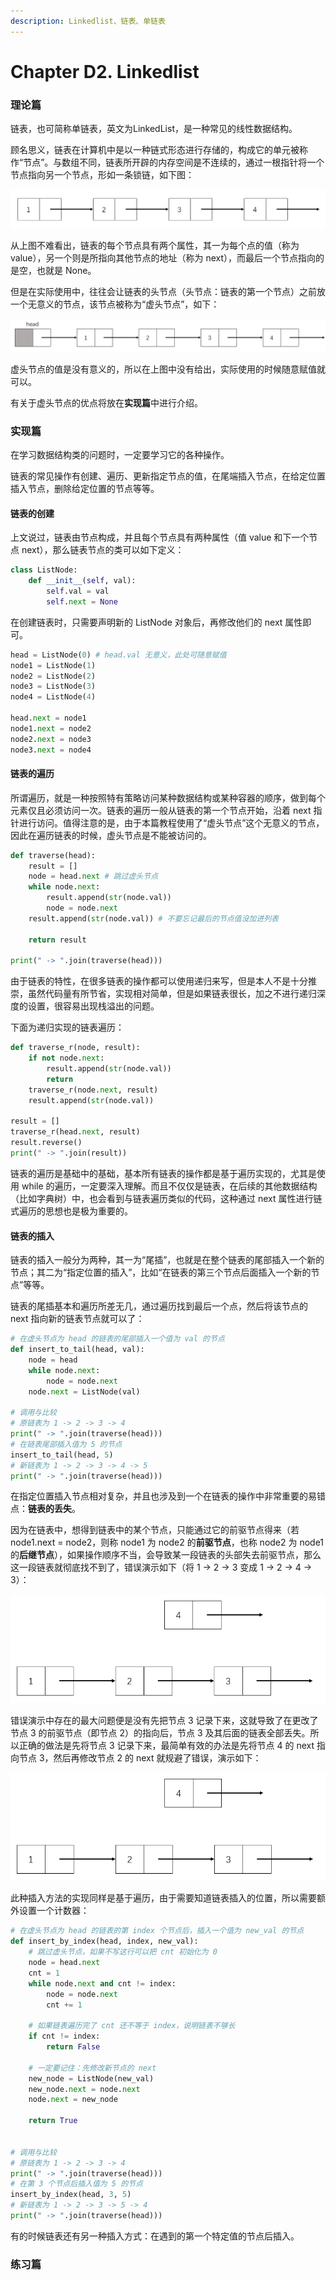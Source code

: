 ```yaml
---
description: Linkedlist、链表、单链表
---
```


# Chapter D2. Linkedlist

### 理论篇

链表，也可简称单链表，英文为LinkedList，是一种常见的线性数据结构。

顾名思义，链表在计算机中是以一种链式形态进行存储的，构成它的单元被称作“节点”。与数组不同，链表所开辟的内存空间是不连续的，通过一根指针将一个节点指向另一个节点，形如一条锁链，如下图：

![](.gitbook/assets/linkedlist.png)

从上图不难看出，链表的每个节点具有两个属性，其一为每个点的值（称为 value），另一个则是所指向其他节点的地址（称为 next），而最后一个节点指向的是空，也就是 None。

但是在实际使用中，往往会让链表的头节点（头节点：链表的第一个节点）之前放一个无意义的节点，该节点被称为“虚头节点”，如下：

![](.gitbook/assets/linkedlist-with-head-node.png)

虚头节点的值是没有意义的，所以在上图中没有给出，实际使用的时候随意赋值就可以。

有关于虚头节点的优点将放在**实现篇**中进行介绍。

### 实现篇

在学习数据结构类的问题时，一定要学习它的各种操作。

链表的常见操作有创建、遍历、更新指定节点的值，在尾端插入节点，在给定位置插入节点，删除给定位置的节点等等。

#### 链表的创建

上文说过，链表由节点构成，并且每个节点具有两种属性（值 value 和下一个节点 next），那么链表节点的类可以如下定义：

```python
class ListNode:
	def __init__(self, val):
		self.val = val
		self.next = None
```

在创建链表时，只需要声明新的 ListNode 对象后，再修改他们的 next 属性即可。

```python
head = ListNode(0) # head.val 无意义，此处可随意赋值
node1 = ListNode(1)
node2 = ListNode(2)
node3 = ListNode(3)
node4 = ListNode(4)

head.next = node1
node1.next = node2
node2.next = node3
node3.next = node4
```

#### 链表的遍历

所谓遍历，就是一种按照特有策略访问某种数据结构或某种容器的顺序，做到每个元素仅且必须访问一次。链表的遍历一般从链表的第一个节点开始，沿着 next 指针进行访问。值得注意的是，由于本篇教程使用了“虚头节点”这个无意义的节点，因此在遍历链表的时候，虚头节点是不能被访问的。

```python
def traverse(head):
    result = []
    node = head.next # 跳过虚头节点
    while node.next:
        result.append(str(node.val))
        node = node.next
    result.append(str(node.val)) # 不要忘记最后的节点值没加进列表

    return result

print(" -> ".join(traverse(head)))
```

由于链表的特性，在很多链表的操作都可以使用递归来写，但是本人不是十分推崇，虽然代码量有所节省，实现相对简单，但是如果链表很长，加之不进行递归深度的设置，很容易出现栈溢出的问题。

下面为递归实现的链表遍历：

```python
def traverse_r(node, result):
    if not node.next:
        result.append(str(node.val))
        return
    traverse_r(node.next, result)
    result.append(str(node.val))

result = []
traverse_r(head.next, result)
result.reverse()
print(" -> ".join(result))
```

链表的遍历是基础中的基础，基本所有链表的操作都是基于遍历实现的，尤其是使用 while 的遍历，一定要深入理解。而且不仅仅是链表，在后续的其他数据结构（比如字典树）中，也会看到与链表遍历类似的代码，这种通过 next 属性进行链式遍历的思想也是极为重要的。

#### 链表的插入

链表的插入一般分为两种，其一为“尾插”，也就是在整个链表的尾部插入一个新的节点；其二为“指定位置的插入”，比如“在链表的第三个节点后面插入一个新的节点”等等。

链表的尾插基本和遍历所差无几，通过遍历找到最后一个点，然后将该节点的 next 指向新的链表节点就可以了：

```python
# 在虚头节点为 head 的链表的尾部插入一个值为 val 的节点
def insert_to_tail(head, val):
    node = head
    while node.next:
        node = node.next
    node.next = ListNode(val)
    
# 调用与比较
# 原链表为 1 -> 2 -> 3 -> 4
print(" -> ".join(traverse(head)))
# 在链表尾部插入值为 5 的节点
insert_to_tail(head, 5)
# 新链表为 1 -> 2 -> 3 -> 4 -> 5
print(" -> ".join(traverse(head)))
```

在指定位置插入节点相对复杂，并且也涉及到一个在链表的操作中非常重要的易错点：**链表的丢失**。

因为在链表中，想得到链表中的某个节点，只能通过它的前驱节点得来（若 node1.next = node2，则称 node1 为 node2 的**前驱节点**，也称 node2 为 node1 的**后继节点**），如果操作顺序不当，会导致某一段链表的头部失去前驱节点，那么这一段链表就彻底找不到了，错误演示如下（将 1 -&gt; 2 -&gt; 3 变成 1 -&gt; 2 -&gt; 4 -&gt; 3）：

![](.gitbook/assets/linkedlist-insert-error.gif)

错误演示中存在的最大问题便是没有先把节点 3 记录下来，这就导致了在更改了节点 3 的前驱节点（即节点 2）的指向后，节点 3 及其后面的链表全部丢失。所以正确的做法是先将节点 3 记录下来，最简单有效的办法是先将节点 4 的 next 指向节点 3，然后再修改节点 2 的 next 就规避了错误，演示如下：

![](.gitbook/assets/linkedlist-insert-by-index.gif)

此种插入方法的实现同样是基于遍历，由于需要知道链表插入的位置，所以需要额外设置一个计数器：

```python
# 在虚头节点为 head 的链表的第 index 个节点后，插入一个值为 new_val 的节点
def insert_by_index(head, index, new_val):
    # 跳过虚头节点，如果不写这行可以把 cnt 初始化为 0
    node = head.next
    cnt = 1
    while node.next and cnt != index:
        node = node.next
        cnt += 1
    
    # 如果链表遍历完了 cnt 还不等于 index，说明链表不够长
    if cnt != index:
        return False
    
    # 一定要记住：先修改新节点的 next
    new_node = ListNode(new_val)
    new_node.next = node.next
    node.next = new_node
    
    return True
    

# 调用与比较
# 原链表为 1 -> 2 -> 3 -> 4
print(" -> ".join(traverse(head)))
# 在第 3 个节点后插入值为 5 的节点
insert_by_index(head, 3, 5)
# 新链表为 1 -> 2 -> 3 -> 5 -> 4
print(" -> ".join(traverse(head)))
```

有的时候链表还有另一种插入方式：在遇到的第一个特定值的节点后插入。

### 练习篇







